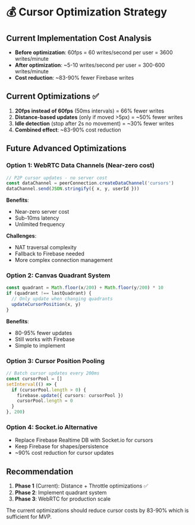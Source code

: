 # 💰 Cursor Optimization Strategy

## Current Implementation Cost Analysis
- **Before optimization**: 60fps = 60 writes/second per user = 3600 writes/minute
- **After optimization**: ~5-10 writes/second per user = 300-600 writes/minute
- **Cost reduction**: ~83-90% fewer Firebase writes

## Current Optimizations ✅
1. **20fps instead of 60fps** (50ms intervals) = 66% fewer writes
2. **Distance-based updates** (only if moved >5px) = ~50% fewer writes  
3. **Idle detection** (stop after 2s no movement) = ~30% fewer writes
4. **Combined effect**: ~83-90% cost reduction

## Future Advanced Optimizations

### Option 1: WebRTC Data Channels (Near-zero cost)
```typescript
// P2P cursor updates - no server cost
const dataChannel = peerConnection.createDataChannel('cursors')
dataChannel.send(JSON.stringify({ x, y, userId }))
```
**Benefits**: 
- Near-zero server cost
- Sub-10ms latency
- Unlimited frequency

**Challenges**:
- NAT traversal complexity
- Fallback to Firebase needed
- More complex connection management

### Option 2: Canvas Quadrant System
```typescript
const quadrant = Math.floor(x/200) + Math.floor(y/200) * 10
if (quadrant !== lastQuadrant) {
  // Only update when changing quadrants
  updateCursorPosition(x, y)
}
```
**Benefits**: 
- 80-95% fewer updates
- Still works with Firebase
- Simple to implement

### Option 3: Cursor Position Pooling
```typescript
// Batch cursor updates every 200ms
const cursorPool = []
setInterval(() => {
  if (cursorPool.length > 0) {
    firebase.update({ cursors: cursorPool })
    cursorPool.length = 0
  }
}, 200)
```

### Option 4: Socket.io Alternative
- Replace Firebase Realtime DB with Socket.io for cursors
- Keep Firebase for shapes/persistence
- ~90% cost reduction for cursor updates

## Recommendation
1. **Phase 1** (Current): Distance + Throttle optimizations ✅
2. **Phase 2**: Implement quadrant system
3. **Phase 3**: WebRTC for production scale

The current optimizations should reduce cursor costs by 83-90% which is sufficient for MVP.
